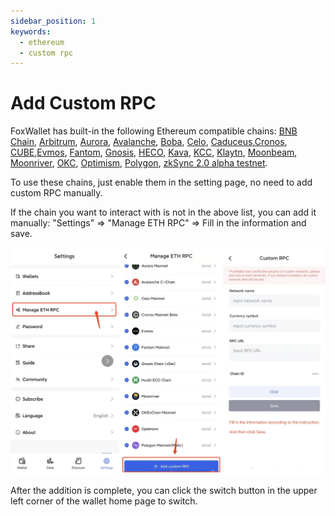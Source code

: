 ```yaml
---
sidebar_position: 1
keywords:
  - ethereum
  - custom rpc
---
```


# Add Custom RPC
FoxWallet has built-in the following Ethereum compatible chains: [BNB Chain](./bsc.md), [Arbitrum](./arbitrum.md), [Aurora](./aurora.md), [Avalanche](./avalanche.md), [Boba](./boba.md), [Celo](./celo.md), [Caduceus](./cmp.md),[Cronos](./cronos.md), [CUBE](./cube.md),[Evmos](./evmos.md), [Fantom](./fantom.md), [Gnosis](./gnosis.md), [HECO](./heco.md), [Kava](./kava.md), [KCC](./kcc.md), [Klaytn](./klay.md), [Moonbeam](./moonbeam.md), [Moonriver](./moonriver.md), [OKC](./okc.md), [Optimism](./optimism.md), [Polygon](./polygon.md), [zkSync 2.0 alpha testnet](./zksync-v2-alpha-testnet.md). 

To use these chains, just enable them in the setting page, no need to add custom RPC manually.

If the chain you want to interact with is not in the above list, you can add it manually: "Settings" => "Manage ETH RPC" => Fill in the information and save.

![](../img/add-custom-rpc.webp)

After the addition is complete, you can click the switch button in the upper left corner of the wallet home page to switch.

